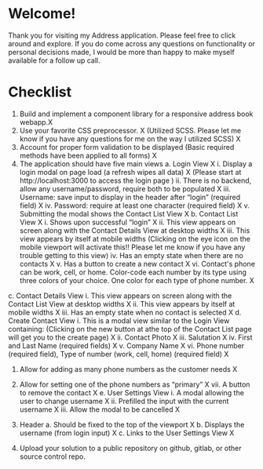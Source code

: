 # Welcome! 

Thank you for visiting my Address application. Please feel free to click around and explore. If you do come across any questions on functionality or personal decisions made, I would be more than happy to make myself available for a follow up call.



# Checklist 

1. Build and implement a component library for a responsive address book webapp.X
2. Use your favorite CSS preprocessor. X (Utilized SCSS. Please let me know if you have any questions for me on the way I utilized SCSS) X
3. Account for proper form validation to be displayed (Basic required methods have been applied to all forms)  X
4. The application should have five main views
a. Login View X
i. Display a login modal on page load (a refresh wipes all data) X (Please start at http://localhost:3000 to access the login page )
ii. There is no backend, allow any username/password, require both to be populated X
iii. Username: save input to display in the header after “login” (required field) X
iv. Password: require at least one character (required field) X
v. Submitting the modal shows the Contact List View X
b. Contact List View X
i. Shows upon successful “login” X
ii. This view appears on screen along with the Contact Details View at desktop widths X
iii. This view appears by itself at mobile widths (Clicking on the eye icon on the mobile viewport will activate this!! Please let me know if you have any trouble getting to this view)
iv. Has an empty state when there are no contacts X
v. Has a button to create a new contact X
vi. Contact's phone can be work, cell, or home. Color-code each number by its type using
three colors of your choice. One color for each type of phone number. X

c. Contact Details View
i. This view appears on screen along with the Contact List View at desktop widths X
ii. This view appears by itself at mobile widths X
iii. Has an empty state when no contact is selected X
d. Create Contact View
i. This is a modal view similar to the Login View containing: (Clicking on the new button at athe top of the Contact List page will get you to the create page) X
ii. Contact Photo X
iii. Salutation X
iv. First and Last Name (required fields) X
v. Company Name X
vi. Phone number (required field), Type of number (work, cell, home) (required field) X

1. Allow for adding as many phone numbers as the customer needs X
2. Allow for setting one of the phone numbers as “primary” X
vii. A button to remove the contact X
e. User Settings View
i. A modal allowing the user to change username X
ii. Prefilled the input with the current username X
iii. Allow the modal to be cancelled X

5. Header
a. Should be fixed to the top of the viewport X
b. Displays the username (from login input) X
c. Links to the User Settings View X
6. Upload your solution to a public repository on github, gitlab, or other source control repo.
